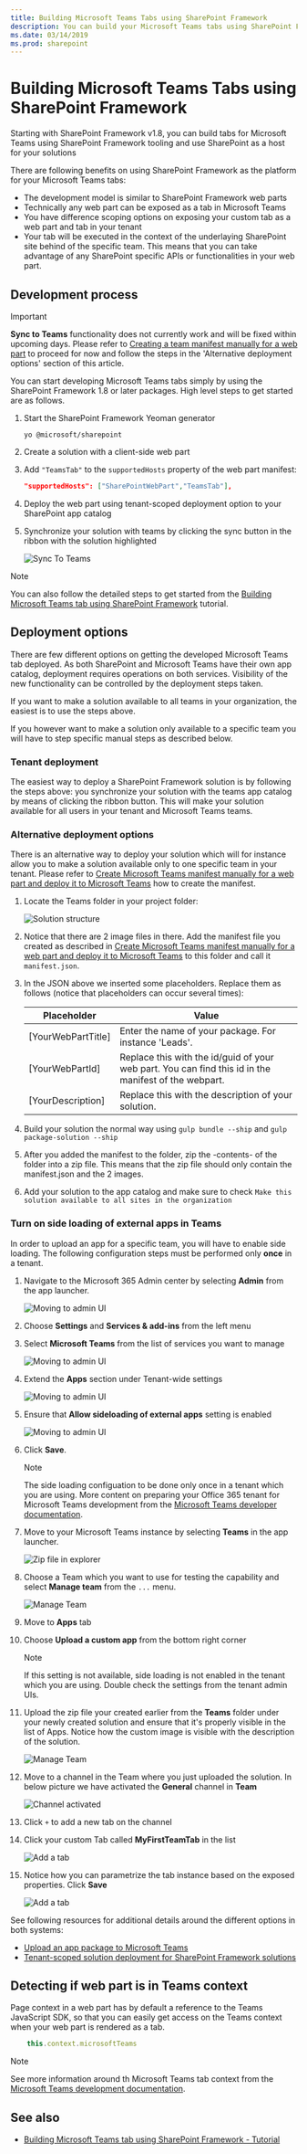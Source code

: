 ```yaml
---
title: Building Microsoft Teams Tabs using SharePoint Framework
description: You can build your Microsoft Teams tabs using SharePoint Framework and utilize the tooling
ms.date: 03/14/2019
ms.prod: sharepoint
---
```


# Building Microsoft Teams Tabs using SharePoint Framework

Starting with SharePoint Framework v1.8, you can build tabs for Microsoft Teams using SharePoint Framework tooling and use SharePoint as a host for your solutions

There are following benefits on using SharePoint Framework as the platform for your Microsoft Teams tabs:

- The development model is similar to SharePoint Framework web parts
- Technically any web part can be exposed as a tab in Microsoft Teams
- You have difference scoping options on exposing your custom tab as a web part and tab in your tenant
- Your tab will be executed in the context of the underlaying SharePoint site behind of the specific team. This means that you can take advantage of any SharePoint specific APIs or functionalities in your web part.


## Development process

> [!IMPORTANT]
> **Sync to Teams** functionality does not currently work and will be fixed within upcoming days. Please refer to [Creating a team manifest manually for a web part](./web-parts/guidance/creating-team-manifest-manually-for-webpart.md) to proceed for now and follow the steps in the 'Alternative deployment options' section of this article.

You can start developing Microsoft Teams tabs simply by using the SharePoint Framework 1.8 or later packages. High level steps to get started are as follows.

1. Start the SharePoint Framework Yeoman generator

    ```
    yo @microsoft/sharepoint
    ```

1. Create a solution with a client-side web part 
1. Add ```"TeamsTab"``` to the ```supportedHosts``` property of the web part manifest:

    ```json
    "supportedHosts": ["SharePointWebPart","TeamsTab"],
    ```

1. Deploy the web part using tenant-scoped deployment option to your SharePoint app catalog
1. Synchronize your solution with teams by clicking the sync button in the ribbon with the solution highlighted

    ![Sync To Teams](../images/using-web-part-as-ms-teams-tab-sync-to-team.png)

> [!NOTE]
> You can also follow the detailed steps to get started from the [Building Microsoft Teams tab using SharePoint Framework](web-parts/get-started/using-web-part-as-ms-teams-tab.md) tutorial.

## Deployment options

There are few different options on getting the developed Microsoft Teams tab deployed. As both SharePoint and Microsoft Teams have their own app catalog, deployment requires operations on both services. Visibility of the new functionality can be controlled by the deployment steps taken.

If you want to make a solution available to all teams in your organization, the easiest is to use the steps above.

If you however want to make a solution only available to a specific team you will have to step specific manual steps as described below.

### Tenant deployment
The easiest way to deploy a SharePoint Framework solution is by following the steps above: you synchronize your solution with the teams app catalog by means of clicking the ribbon button. This will make your solution available for all users in your tenant and Microsoft Teams teams.

### Alternative deployment options

There is an alternative way to deploy your solution which will for instance allow you to make a solution available only to one specific team in your tenant. Please refer to [Create Microsoft Teams manifest manually for a web part and deploy it to Microsoft Teams](./guidance/web-parts/creating-team-manifest-manually-for-webpart.md) how to create the manifest.

1. Locate the Teams folder in your project folder:

    ![Solution structure](../images/sp-teams-solution-structure.png)

1. Notice that there are 2 image files in there. Add the manifest file you created as described in [Create Microsoft Teams manifest manually for a web part and deploy it to Microsoft Teams](./web-parts/guidance/creating-team-manifest-manually-for-webpart.md) to this folder and call it ```manifest.json```. 

1. In the JSON above we inserted some placeholders. Replace them as follows (notice that placeholders can occur several times):

    | Placeholder | Value |
    |--------------|-------|
    | [YourWebPartTitle] | Enter the name of your package. For instance 'Leads'. |
    | [YourWebPartId] | Replace this with the id/guid of your web part. You can find this id in the manifest of the webpart. |
    | [YourDescription] | Replace this with the description of your solution. |

1. Build your solution the normal way using ```gulp bundle --ship``` and ```gulp package-solution --ship```
1. After you added the manifest to the folder, zip the -contents- of the folder into a zip file. This means that the zip file should only contain the manifest.json and the 2 images.
1. Add your solution to the app catalog and make sure to check ```Make this solution available to all sites in the organization```

### Turn on side loading of external apps in Teams

In order to upload an app for a specific team, you will have to enable side loading. The following configuration steps must be performed only **once** in a tenant.

1. Navigate to the Microsoft 365 Admin center by selecting **Admin** from the app launcher.

    ![Moving to admin UI](../images/sp-teams-move-to-admin.png)

1. Choose **Settings** and **Services & add-ins** from the left menu

1. Select **Microsoft Teams** from the list of services you want to manage

    ![Moving to admin UI](../images/sp-teams-admin-select-teams.png)

1. Extend the **Apps** section under Tenant-wide settings

    ![Moving to admin UI](../images/sp-teams-admin-extend-apps.png)

1. Ensure that **Allow sideloading of external apps** setting is enabled

    ![Moving to admin UI](../images/sp-teams-admin-allow-side-loading.png)

1. Click **Save**.

    > [!NOTE]
    > The side loading configuation to be done only once in a tenant which you are using. More content on preparing your Office 365 tenant for Microsoft Teams development from the [Microsoft Teams developer documentation](https://docs.microsoft.com/en-us/microsoftteams/platform/get-started/get-started-tenant#turn-on-microsoft-teams-for-your-organization).

1. Move to your Microsoft Teams instance by selecting **Teams** in the app launcher.

    ![Zip file in explorer](../images/sp-teams-move-to-teams.png)

1. Choose a Team which you want to use for testing the capability and select **Manage team** from the `...` menu.

    ![Manage Team](../images/sp-teams-manage-team.png)

1. Move to **Apps** tab

1. Choose **Upload a custom app** from the bottom right corner

    > [!NOTE]
    > If this setting is not available, side loading is not enabled in the tenant which you are using. Double check the settings from the tenant admin UIs.

1. Upload the zip file your created earlier from the **Teams** folder under your newly created solution and ensure that it's properly visible in the list of Apps. Notice how the custom image is visible with the description of the solution.

    ![Manage Team](../images/sp-teams-app-uploaded.png)

1. Move to a channel in the Team where you just uploaded the solution. In below picture we have activated the **General** channel in **Team**

    ![Channel activated](../images/sp-teams-channel-activated.png)

1. Click `+` to add a new tab on the channel

1. Click your custom Tab called **MyFirstTeamTab** in the list

    ![Add a tab](../images/sp-teams-add-a-tab.png)

1. Notice how you can parametrize the tab instance based on the exposed properties. Click **Save**

    ![Add a tab](../images/sp-teams-configure-tab.png)


See following resources for additional details around the different options in both systems:

- [Upload an app package to Microsoft Teams](https://docs.microsoft.com/en-us/microsoftteams/platform/concepts/apps/apps-upload)
- [Tenant-scoped solution deployment for SharePoint Framework solutions](https://docs.microsoft.com/en-us/sharepoint/dev/spfx/tenant-scoped-deployment)

## Detecting if web part is in Teams context

Page context in a web part has by default a reference to the Teams JavaScript SDK, so that you can easily get access on the Teams context when your web part is rendered as a tab.

```javascript
    this.context.microsoftTeams
```

> [!NOTE]
> See more information around th Microsoft Teams tab context from the [Microsoft Teams development documentation](https://docs.microsoft.com/en-us/microsoftteams/platform/concepts/tabs/tabs-context?view=msteams-client-js-latest).

## See also

- [Building Microsoft Teams tab using SharePoint Framework - Tutorial](web-parts/get-started/using-web-part-as-ms-teams-tab.md)
